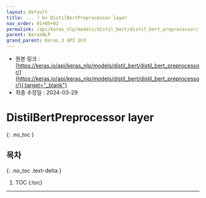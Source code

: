 ```yaml
---
layout: default
title: ... └ b> DistilBertPreprocessor layer
nav_order: 01+05+02
permalink: /api/keras_nlp/models/distil_bert/distil_bert_preprocessor/
parent: KerasNLP
grand_parent: Keras 3 API 문서
---
```


* 원본 링크 : [https://keras.io/api/keras_nlp/models/distil_bert/distil_bert_preprocessor/](https://keras.io/api/keras_nlp/models/distil_bert/distil_bert_preprocessor/){:target="_blank"}
* 최종 수정일 : 2024-03-29

# DistilBertPreprocessor layer
{: .no_toc }

## 목차
{: .no_toc .text-delta }

1. TOC
{:toc}

---
